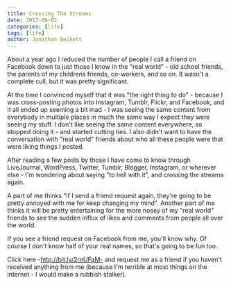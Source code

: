 ```yaml
---
title: Crossing The Streams
date: 2017-06-02
categories: [life]
tags: [life]
author: Jonathan Beckett
---
```


About a year ago I reduced the number of people I call a friend on Facebook down to just those I know in the "real world" - old school friends, the parents of my childrens friends, co-workers, and so on. It wasn't a complete cull, but it was pretty significant.

At the time I convinced myself that it was "the right thing to do" - because I was cross-posting photos into Instagram, Tumblr, Flickr, and Facebook, and it all ended up seeming a bit mad - I was seeing the same content from everybody in multiple places in much the same way I expect they were seeing my stuff. I don't like seeing the same content everywhere, so stopped doing it - and started cutting ties. I also didn't want to have the conversation with "real world" friends about who all these people were that were liking things I posted.

After reading a few posts by those I have come to know through LiveJournal, WordPress, Twitter, Tumblr, Blogger, Instagram, or wherever else - I'm wondering about saying "to hell with it", and crossing the streams again.

A part of me thinks "if I send a friend request again, they're going to be pretty annoyed with me for keep changing my mind". Another part of me thinks it will be pretty entertaining for the more nosey of my "real world" friends to see the sudden influx of likes and comments from people all over the world.

If you see a friend request on Facebook from me, you'll know why. Of course I don't know half of your real names, so that's going to be fun too.

Click here -http://bit.ly/2rnUFaM- and request me as a friend if you haven't received anything from me (because I'm terrible at most things on the internet - I would make a rubbish stalker).